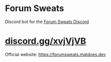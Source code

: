 # Forum Sweats

Discord bot for the [Forum Sweats Discord](https://discord.gg/xvjVjVB)

# [discord.gg/xvjVjVB](https://discord.gg/xvjVjVB)

Official website: https://forumsweats.matdoes.dev
